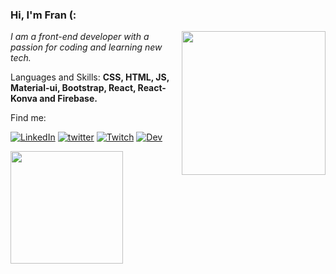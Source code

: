 ### Hi, I'm Fran (:
<img align='right' src="https://github.com/francidellamora/francidellamora/blob/main/Daco_5834311.png" width="230">
<p><em> I am a front-end developer with a passion for coding and learning new tech.</a>
 </em></p>
 
<p align="left">
  Languages and Skills: <strong>CSS, HTML, JS,  Material-ui,
Bootstrap, React, React-Konva and Firebase. </strong>
</p>


<p align="left">
 Find me:
</p>


[![LinkedIn](https://img.shields.io/badge/LinkedIn-0077B5?style=for-the-badge&logo=linkedin&logoColor=white)](https://www.linkedin.com/in/francielle-dellamora-3579301a1/)
[![twitter](https://img.shields.io/badge/twitter-1DA1F2?style=for-the-badge&logo=twitter&logoColor=white)](https://twitter.com/francidellamora)
[![Twitch](https://img.shields.io/badge/Twitch-9146FF?style=for-the-badge&logo=twitch&logoColor=white)](https://www.twitch.tv/dellamora)
[![Dev](https://img.shields.io/badge/dev.to-0A0A0A?style=for-the-badge&logo=dev-dot-to&logoColor=white)](https://dev.to/francidellamora)

<div>
  <a href="https://github.com/francidellamora"> <img height="180em" src="https://github-readme-stats.vercel.app/api?username=francidellamora&show_icons=true&theme=tokyonight&include_all_commits=true&count_private=true"/>

<!--
**francidellamora/francidellamora** is a ✨ _special_ ✨ repository because its `README.md` (this file) appears on your GitHub profile.

Here are some ideas to get you started:

- 🔭 I’m currently working on ...
- 🌱 I’m currently learning ...
- 👯 I’m looking to collaborate on ...
- 🤔 I’m looking for help with ...
- 💬 Ask me about ...
- 📫 How to reach me: ...
- 😄 Pronouns: ...
- ⚡ Fun fact: ...
-->

